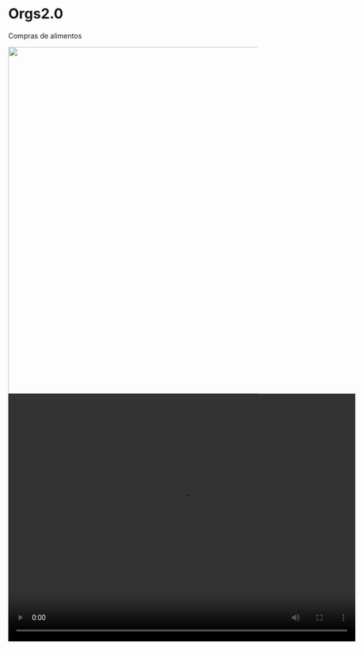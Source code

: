 # Orgs2.0
Compras de alimentos
<div align="center">
<img src="https://user-images.githubusercontent.com/111712206/232320636-ece839ac-14dd-467a-a9d2-84b5f4fd2c44.png" width="700px"/>
</div>


<div align="center">
<video src="https://user-images.githubusercontent.com/111712206/232322167-b72f89ef-4fa9-4ff0-a099-a43a4ff3e0ec.mp4" width="700px" height="500px"
       </video>
</div>

